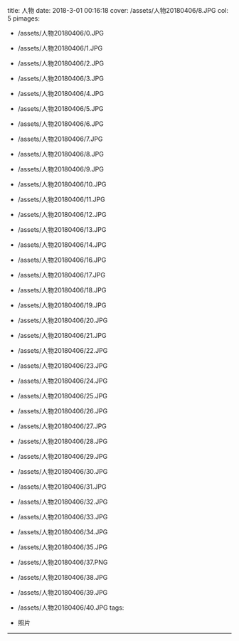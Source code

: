 title: 人物
date: 2018-3-01 00:16:18
cover: /assets/人物20180406/8.JPG
col: 5
pimages:
- /assets/人物20180406/0.JPG
- /assets/人物20180406/1.JPG
- /assets/人物20180406/2.JPG
- /assets/人物20180406/3.JPG
- /assets/人物20180406/4.JPG
- /assets/人物20180406/5.JPG
- /assets/人物20180406/6.JPG
- /assets/人物20180406/7.JPG
- /assets/人物20180406/8.JPG
- /assets/人物20180406/9.JPG
- /assets/人物20180406/10.JPG
- /assets/人物20180406/11.JPG
- /assets/人物20180406/12.JPG
- /assets/人物20180406/13.JPG
- /assets/人物20180406/14.JPG

- /assets/人物20180406/16.JPG
- /assets/人物20180406/17.JPG
- /assets/人物20180406/18.JPG
- /assets/人物20180406/19.JPG
- /assets/人物20180406/20.JPG
- /assets/人物20180406/21.JPG
- /assets/人物20180406/22.JPG
- /assets/人物20180406/23.JPG
- /assets/人物20180406/24.JPG
- /assets/人物20180406/25.JPG
- /assets/人物20180406/26.JPG
- /assets/人物20180406/27.JPG
- /assets/人物20180406/28.JPG
- /assets/人物20180406/29.JPG
- /assets/人物20180406/30.JPG
- /assets/人物20180406/31.JPG
- /assets/人物20180406/32.JPG
- /assets/人物20180406/33.JPG
- /assets/人物20180406/34.JPG
- /assets/人物20180406/35.JPG

- /assets/人物20180406/37.PNG
- /assets/人物20180406/38.JPG
- /assets/人物20180406/39.JPG
- /assets/人物20180406/40.JPG
tags:
- 照片
---
